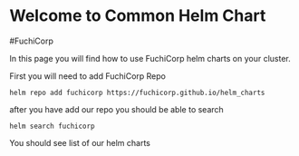 # Welcome to Common Helm Chart   
#FuchiCorp

In this page  you will find how to use FuchiCorp helm charts on your cluster.  

First you will need to add FuchiCorp Repo
```
helm repo add fuchicorp https://fuchicorp.github.io/helm_charts
```

after you have add our repo you should be able to search 
```
helm search fuchicorp
```

You should see list of our helm charts 

